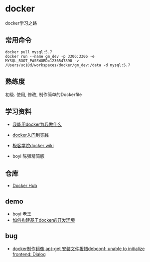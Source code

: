 # docker
docker学习之路  

## 常用命令

```
docker pull mysql:5.7
docker run --name gm_dev -p 3306:3306 -e MYSQL_ROOT_PASSWORD=1236547890 -v /Users/uc10d/workspaces/docker/gm_dev:/data -d mysql:5.7
```

## 熟练度

初级. 使用, 修改, 制作简单的Dockerfile

## 学习资料

* [我能用docker为我做什么](https://github.com/UC10D/docker/wiki/docker_lv)

* [docker入门到实践](https://yeasy.gitbooks.io/docker_practice/content/introduction/)

* [极客学院docker wiki](http://wiki.jikexueyuan.com/list/docker/)

* boyi 陈强精简版

## 仓库

* [Docker Hub](https://hub.docker.com/)

## demo

* boyi 老王
* [如何构建基于docker的开发环境](https://www.jianshu.com/p/29c422ae7c58)

## bug

* [docker制作镜像 apt-get 安装文件报错debconf: unable to initialize frontend: Dialog](http://blog.csdn.net/a19891024/article/details/78250967)
